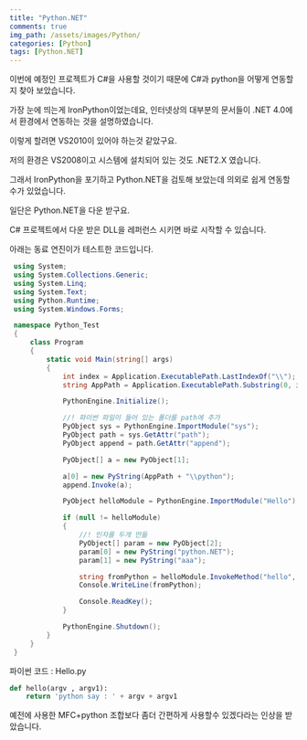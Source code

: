 ```yaml
---
title: "Python.NET"
comments: true 
img_path: /assets/images/Python/
categories: [Python]
tags: [Python.NET]
---
```


이번에 예정인 프로젝트가 C#을 사용할 것이기 때문에 C#과 python을 어떻게 연동할지 찾아 보았습니다.

가장 눈에 띄는게 IronPython이었는데요,  인터넷상의 대부분의 문서들이 .NET 4.0에서 환경에서 연동하는 것을 설명하였습니다.

이렇게 할려면 VS2010이 있어야 하는것 같았구요.

 

저의 환경은 VS2008이고 시스템에 설치되어 있는 것도 .NET2.X 였습니다.

그래서 IronPython을 포기하고 Python.NET을 검토해 보았는데 의외로 쉽게 연동할수가 있었습니다.

 

일단은 Python.NET을 다운 받구요.

C# 프로젝트에서 다운 받은 DLL을 레퍼런스 시키면 바로 시작할 수 있습니다.


아래는 동료 연진이가 테스트한 코드입니다.
```c#
 using System;
 using System.Collections.Generic;
 using System.Linq;
 using System.Text;
 using Python.Runtime;
 using System.Windows.Forms;

 namespace Python_Test
 {
     class Program
     {
         static void Main(string[] args)
         {
             int index = Application.ExecutablePath.LastIndexOf("\\");
             string AppPath = Application.ExecutablePath.Substring(0, index);

             PythonEngine.Initialize();

             //! 파이썬 파일이 들어 있는 폴더를 path에 추가
             PyObject sys = PythonEngine.ImportModule("sys");
             PyObject path = sys.GetAttr("path");
             PyObject append = path.GetAttr("append");

             PyObject[] a = new PyObject[1];

             a[0] = new PyString(AppPath + "\\python");
             append.Invoke(a);

             PyObject helloModule = PythonEngine.ImportModule("Hello");

             if (null != helloModule)
             {
                 //! 인자를 두개 만듦
                 PyObject[] param = new PyObject[2];
                 param[0] = new PyString("python.NET");
                 param[1] = new PyString("aaa");

                 string fromPython = helloModule.InvokeMethod("hello", param).ToString();
                 Console.WriteLine(fromPython);

                 Console.ReadKey();
             }

             PythonEngine.Shutdown();
         }
     }
 }
```

파이썬 코드 : Hello.py
```python
def hello(argv , argv1):
    return 'python say : ' + argv + argv1
```

예전에 사용한 MFC+python 조합보다 좀더 간편하게 사용할수 있겠다라는 인상을 받았습니다.